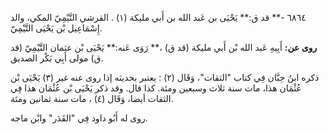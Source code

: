 ٦٨٦٤ -** قد ق:** يَحْيَى بن عَبد الله بن أَبي مليكة (١) . القرشي التَّيْمِيّ المكي، والد إِسْمَاعِيل بْن يَحْيَى التَّيْمِيّ.

**روى عن:** أَبِيهِ عَبد الله بْن أَبي مليكة (قد ق) ،** رَوَى عَنه:** يَحْيَى بْن عثمان التَّيْمِيّ (قد ق) مولى أَبِي بَكْر الصديق.

ذكره ابنُ حِبَّان فِي كتاب "الثقات"، وَقَال (٢) : يعتبر بحديثه إذا روى عنه غير (٣) يَحْيَى بْن عُثْمَان هذا، مات سنة ثلاث وسبعين ومئة. كذا قال. وقد ذكر يَحْيَى بْن عُثْمَان هذا فِي الثقات أيضا، وَقَال (٤) ، مات سنة ثمانين ومئة.

روى له أَبُو داود فِي "القَدَر" وابْن ماجه.